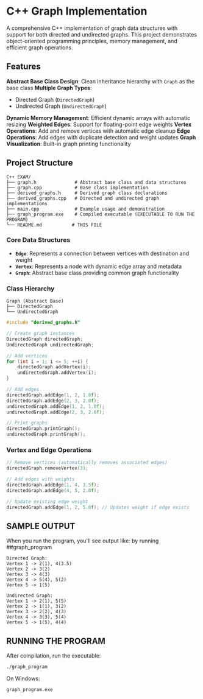 # C++ Graph Implementation

A comprehensive C++ implementation of graph data structures with support for both directed and undirected graphs. This project demonstrates object-oriented programming principles, memory management, and efficient graph operations.

## Features

**Abstract Base Class Design**: Clean inheritance hierarchy with `Graph` as the base class
**Multiple Graph Types**: 

  - Directed Graph (`DirectedGraph`)
  - Undirected Graph (`UndirectedGraph`)

 
 **Dynamic Memory Management**: Efficient dynamic arrays with automatic resizing
**Weighted Edges**: Support for floating-point edge weights
**Vertex Operations**: Add and remove vertices with automatic edge cleanup
**Edge Operations**: Add edges with duplicate detection and weight updates
**Graph Visualization**: Built-in graph printing functionality

## Project Structure

```
C++ EXAM/
├── graph.h              # Abstract base class and data structures
├── graph.cpp            # Base class implementation
├── derived_graphs.h     # Derived graph class declarations
├── derived_graphs.cpp   # Directed and undirected graph implementations
├── main.cpp             # Example usage and demonstration
├── graph_program.exe    # Compiled executable (EXECUTABLE TO RUN THE PROGRAM)
└── README.md           # THIS FILE
```

### Core Data Structures

- **`Edge`**: Represents a connection between vertices with destination and weight
- **`Vertex`**: Represents a node with dynamic edge array and metadata
- **`Graph`**: Abstract base class providing common graph functionality

### Class Hierarchy

```
Graph (Abstract Base)
├── DirectedGraph
└── UndirectedGraph
```

```cpp
#include "derived_graphs.h"

// Create graph instances
DirectedGraph directedGraph;
UndirectedGraph undirectedGraph;

// Add vertices
for (int i = 1; i <= 5; ++i) {
    directedGraph.addVertex(i);
    undirectedGraph.addVertex(i);
}

// Add edges
directedGraph.addEdge(1, 2, 1.0f);
directedGraph.addEdge(2, 3, 2.0f);
undirectedGraph.addEdge(1, 2, 1.0f);
undirectedGraph.addEdge(2, 3, 2.0f);

// Print graphs
directedGraph.printGraph();
undirectedGraph.printGraph();
```

### Vertex and Edge Operations

```cpp
// Remove vertices (automatically removes associated edges)
directedGraph.removeVertex(3);

// Add edges with weights
directedGraph.addEdge(1, 4, 3.5f);
directedGraph.addEdge(4, 5, 2.0f);

// Update existing edge weight
directedGraph.addEdge(1, 2, 5.0f); // Updates weight if edge exists
```

## SAMPLE OUTPUT

When you run the program, you'll see output like: by running
 ##graph_program

```
Directed Graph:
Vertex 1 -> 2(1), 4(3.5)
Vertex 2 -> 3(2)
Vertex 3 -> 4(3)
Vertex 4 -> 5(4), 5(2)
Vertex 5 -> 1(5)

Undirected Graph:
Vertex 1 -> 2(1), 5(5)
Vertex 2 -> 1(1), 3(2)
Vertex 3 -> 2(2), 4(3)
Vertex 4 -> 3(3), 5(4)
Vertex 5 -> 1(5), 4(4)
```

## RUNNING THE PROGRAM  

After compilation, run the executable:

```bash
./graph_program
```

On Windows:
```cmd
graph_program.exe
```
